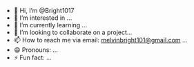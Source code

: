 - 👋 Hi, I’m @Bright1017
- 👀 I’m interested in ...
- 🌱 I’m currently learning ...
- 💞️ I’m looking to collaborate on a project...
- 📫 How to reach me via email: melvinbright101@gmail.com ...
- 😄 Pronouns: ...
- ⚡ Fun fact: ...

<!---
Bright1017/Bright1017 is a ✨ special ✨ repository because its `README.md` (this file) appears on your GitHub profile.
You can click the Preview link to take a look at your changes.
--->

